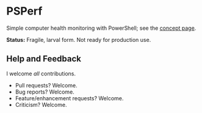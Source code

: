 # PSPerf
Simple computer health monitoring with PowerShell; see the [concept page](https://github.com/bklockwood/PSPerf/wiki/Concept).

**Status:** Fragile, larval form. Not ready for production use.

## Help and Feedback

I welcome *all* contributions. 
* Pull requests? Welcome.
* Bug reports? Welcome.
* Feature/enhancement requests? Welcome.
* Criticism? Welcome.
